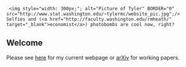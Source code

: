 
	 <img style="width: 300px;"; alt="Picture of Tyler" BORDER="0" src="http://www.stat.washington.edu/~tylermc/website_pic.jpg";/>
	Selfies and (<a href="http://faculty.washington.edu/rmheath/" target="_blank">economist</a>) photobombs are cool now, right?


## Welcome

Please see [here](http://www.stat.uw.edu/~tylermc) for my current webpage or [arXiv](https://arxiv.org/find/stat/1/au:+McCormick_T/0/1/0/all/0/1) for working papers.
